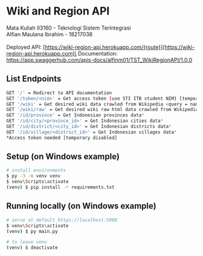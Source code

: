# Wiki and Region API

Mata Kuliah II3160 - Teknologi Sistem Terintegrasi\
Alfian Maulana Ibrahim - 18217038\
\
Deployed API: [https://wiki-region-api.herokuapp.com/{route}](https://wiki-region-api.herokuapp.com)\
Documentation: https://app.swaggerhub.com/apis-docs/alfinm01/TST_WikiRegionAPI/1.0.0

## List Endpoints

``` bash
GET '/' = Redirect to API documentation
GET '/token/<nim>' = Get access token (use STI ITB student NIM) [temporary disabled]
GET '/wiki' = Get desired wiki data crawled from Wikipedia <query = name, language>*
GET '/wiki/raw' = Get desired wiki raw html data crawled from Wikipedia <query = name, language>*
GET '/id/province' = Get Indonesian provinces data*
GET '/id/city/<province_id>' = Get Indonesian cities data*
GET '/id/district/<city_id>' = Get Indonesian districts data*
GET '/id/village/<district_id>' = Get Indonesian villages data*
*Access token needed [temporary disabled]
```

## Setup (on Windows example)

``` bash
# install environments
$ py -3 -m venv venv
$ venv\Scripts\activate
(venv) $ pip install -r requirements.txt
```

## Running locally (on Windows example)

``` bash
# serve at default https://localhost:5000
$ venv\Scripts\activate
(venv) $ py main.py

# to leave venv
(venv) $ deactivate
```
